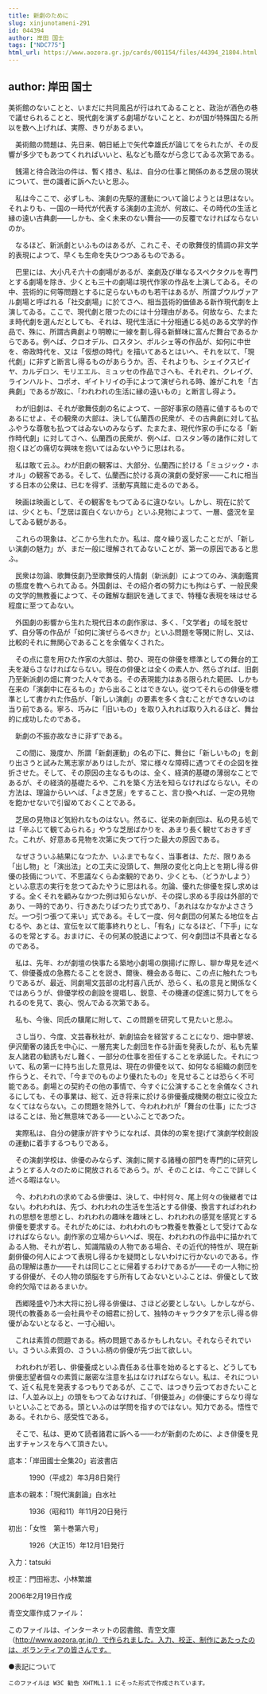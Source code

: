 ```yaml
---
title: 新劇のために
slug: xinjunotameni-291
id: 044394
author: 岸田 国士
tags: ["NDC775"]
html_url: https://www.aozora.gr.jp/cards/001154/files/44394_21804.html
---
```


## author: 岸田 国士

美術館のないことと、いまだに共同風呂が行はれてゐることと、政治が酒色の巷で議せられることと、現代劇を演ずる劇場がないことと、わが国が特殊国たる所以を数へ上げれば、実際、きりがあるまい。

　美術館の問題は、先日来、朝日紙上で矢代幸雄氏が論じてをられたが、その反響が多少でもあつてくれればいいと、私なども蔭ながら念じてゐる次第である。

　銭湯と待合政治の件は、暫く措き、私は、自分の仕事と関係のある芝居の現状について、世の識者に訴へたいと思ふ。



　私は今ここで、必ずしも、演劇の先駆的運動について論じようとは思はない。それよりも、一国の一時代が代表する演劇の主流が、何故に、その時代の生活と縁の遠い古典劇――しかも、全く未来のない舞台――の反覆でなければならないのか。

　なるほど、新派劇といふものはあるが、これこそ、その歌舞伎的情調の非文学的表現によつて、早くも生命を失ひつつあるものである。



　巴里には、大小凡そ六十の劇場があるが、楽劇及び単なるスペクタクルを専門とする劇場を除き、少くとも三十の劇場は現代作家の作品を上演してゐる。その中、芸術的に何等問題とするに足らないものも若干はあるが、所謂ブウルヴァアル劇場と呼ばれる「社交劇場」に於てさへ、相当芸術的価値ある新作現代劇を上演してゐる。ここで、現代劇と限つたのには十分理由がある。何故なら、たまたま時代劇を選んだとしても、それは、現代生活に十分相通じる処のある文学的作品で、殊に、所謂古典劇より明瞭に一線を劃し得る新鮮味に富んだ舞台であるからである。例へば、クロオデル、ロスタン、ポルシェ等の作品が、如何に中世を、帝政時代を、又は「仮想の時代」を描いてあるとはいへ、それを以て、「現代劇」に非ずと断言し得るものがあらうか。否、それよりも、シェイクスピイヤ、カルデロン、モリエエル、ミュッセの作品でさへも、それぞれ、クレイグ、ラインハルト、コポオ、ギイトリイの手によつて演ぜられる時、誰がこれを「古典劇」であるが故に、「われわれの生活に縁の遠いもの」と断言し得よう。

　わが旧劇は、それが歌舞伎劇の名によつて、一部好事家の随喜に値するものであるにせよ、その観衆の大部は、決して仏蘭西の民衆が、その古典劇に対して払ふやうな尊敬も払つてはゐないのみならず、たまたま、現代作家の手になる「新作時代劇」に対してさへ、仏蘭西の民衆が、例へば、ロスタン等の諸作に対して抱くほどの痛切な興味を抱いてはゐないやうに思はれる。

　私は敢て云ふ。わが旧劇の観客は、大部分、仏蘭西に於ける「ミュジック・ホオル」の観客である。そして、仏蘭西に於ける真の演劇の愛好家――これに相当する日本の公衆は、已むを得ず、活動写真館に走るのである。

　映画は映画として、その観客をもつてゐるに違ひない。しかし、現在に於ては、少くとも、「芝居は面白くないから」といふ見物によつて、一層、盛況を呈してゐる観がある。

　これらの現象は、どこから生れたか。私は、度々繰り返したことだが、「新しい演劇の魅力」が、まだ一般に理解されてゐないことが、第一の原因であると思ふ。

　民衆は勿論、歌舞伎劇乃至歌舞伎的人情劇（新派劇）によつてのみ、演劇鑑賞の態度を教へられてゐる。外国劇は、その紹介者の努力にも拘はらず、一般民衆の文学的無教養によつて、その難解な翻訳を通してまで、特種な表現を味はせる程度に至つてゐない。

　外国劇の影響から生れた現代日本の劇作家は、多く、「文学者」の域を脱せず、自分等の作品が「如何に演ぜらるべきか」といふ問題を等閑に附し、又は、比較的それに無関心であることを余儀なくされた。

　その点に意を用ひた作家の大部は、勢ひ、現在の俳優を標準としての舞台的工夫を凝らさなければならない。現在の俳優とは全くの素人か、然らざれば、旧劇乃至新派劇の畑に育つた人々である。その表現能力はある限られた範囲、しかも在来の「演劇中に在るもの」から出ることはできない。従つてそれらの俳優を標準として書かれた作品が、「新しい演劇」の要素を多く含むことができないのは当り前である。寧ろ、巧みに「旧いもの」を取り入れれば取り入れるほど、舞台的に成功したのである。

　新劇の不振亦故なきに非ずである。



　この間に、幾度か、所謂「新劇運動」の名の下に、舞台に「新しいもの」を創り出さうと試みた篤志家がありはしたが、常に様々な障碍に遇つてその企図を挫折させた。そして、その原因の主なるものは、全く、経済的基礎の薄弱なことであるが、その経済的基礎たるや、これを築く方法を知らなければならない。その方法は、理論からいへば、「よき芝居」をすること、言ひ換へれば、一定の見物を飽かせないで引留めておくことである。

　芝居の見物ほど気紛れなものはない。然るに、従来の新劇団は、私の見る処では「辛ふじて観てゐられる」やうな芝居ばかりを、あまり長く観せておきすぎた。これが、好意ある見物を次第に失つて行つた最大の原因である。

　なぜさういふ結果になつたか、いふまでもなく、当事者は、ただ、限りある「出し物」と「演出法」との工夫に没頭して、無限の変化と向上とを期し得る俳優の技倆について、不思議なくらゐ楽観的であり、少くとも、（どうかしよう）といふ意志の実行を怠つてゐたやうに思はれる。勿論、優れた俳優を探し求めはする。全くそれを顧みなかつた例は知らないが、その探し求める手段は外部的であり、一時的であり、行きあたりばつたり式であり、「あれはなかなかよささうだ。一つ引つ張つて来い」式である。そして一度、何々劇団の何某たる地位を占むるや、あとは、宣伝を以て能事終れりとし、「有名」になるほど、「下手」になるのを常とする。おまけに、その何某の脱退によつて、何々劇団は不具者となるのである。



　私は、先年、わが劇壇の快事たる築地小劇場の旗揚げに際し、聊か卑見を述べて、俳優養成の急務たることを説き、爾後、機会ある毎に、この点に触れたつもりであるが、最近、同劇場文芸部の北村喜八氏が、恐らく、私の意見と関係なくではあらうが、俳優学校の創設を提唱し、鋭意、その機運の促進に努力してをられるのを見て、衷心、悦んでゐる次第である。

　私も、今後、同氏の驥尾に附して、この問題を研究して見たいと思ふ。



　さし当り、今度、文芸春秋社が、新劇協会を経営することになり、畑中蓼坡、伊沢蘭奢の諸氏を中心に、一層充実した劇団を作る計画を発表したが、私も先輩友人諸君の勧誘もだし難く、一部分の仕事を担任することを承諾した。それについて、私の第一に持ち出した意見は、現在の俳優を以て、如何なる組織の劇団を作らうと、それで、「今までのものより優れたもの」を見せることは恐らく不可能である。劇場との契約その他の事情で、今すぐに公演することを余儀なくされるにしても、その事業は、総て、近き将来に於ける俳優養成機関の樹立に役立たなくてはならない。この問題を除外して、今われわれが「舞台の仕事」にたづさはることは、殆ど無意味である――といふことであつた。

　実際私は、自分の健康が許すやうになれば、具体的の案を提げて演劇学校創設の運動に着手するつもりである。

　その演劇学校は、俳優のみならず、演劇に関する諸種の部門を専門的に研究しようとする人々のために開放されるであらう。が、そのことは、今ここで詳しく述べる暇はない。

　今、われわれの求めてゐる俳優は、決して、中村何々、尾上何々の後継者ではない。われわれは、先づ、われわれの生活を生活とする俳優、換言すればわれわれの思想を思想とし、われわれの趣味を趣味とし、われわれの感覚を感覚とする俳優を要求する。それがためには、われわれのもつ教養を教養として受けてゐなければならない。劇作家の立場からいへば、現在、われわれの作品中に描かれてゐる人物、それが若し、知識階級の人物である場合、その近代的特性が、現在新劇俳優の何人によつて表現し得るかを疑問としないわけに行かないのである。作品の理解は愚か――それは同じことに帰着するわけであるが――その一人物に扮する俳優が、その人物の頭脳をすら所有してゐないといふことは、俳優として致命的欠陥ではあるまいか。

　西郷隆盛や乃木大将に扮し得る俳優は、さほど必要としない。しかしながら、現代の教養ある一会社員やその細君に扮して、独特のキャラクタアを示し得る俳優がゐないとなると、一寸心細い。

　これは素質の問題である。柄の問題であるかもしれない。それならそれでいい。さういふ素質の、さういふ柄の俳優が先づ出て欲しい。

　われわれが若し、俳優養成といふ責任ある仕事を始めるとすると、どうしても俳優志望者個々の素質に厳密な注意を払はなければならない。私は、それについて、近く私見を発表するつもりであるが、ここで、はつきり云つておきたいことは、「人並み以上」の頭をもつてゐなければ、「俳優並み」の俳優にすらなり得ないといふことである。頭といふのは学問を指すのではない。知力である。悟性である。それから、感受性である。

　そこで、私は、更めて読者諸君に訴へる――わが新劇のために、よき俳優を見出すチャンスを与へて頂きたい。













底本：「岸田國士全集20」岩波書店


　　　1990（平成2）年3月8日発行

底本の親本：「現代演劇論」白水社

　　　1936（昭和11）年11月20日発行

初出：「女性　第十巻第六号」

　　　1926（大正15）年12月1日発行

入力：tatsuki

校正：門田裕志、小林繁雄

2006年2月19日作成

青空文庫作成ファイル：

このファイルは、インターネットの図書館、青空文庫（http://www.aozora.gr.jp/）で作られました。入力、校正、制作にあたったのは、ボランティアの皆さんです。











●表記について


	このファイルは W3C 勧告 XHTML1.1 にそった形式で作成されています。